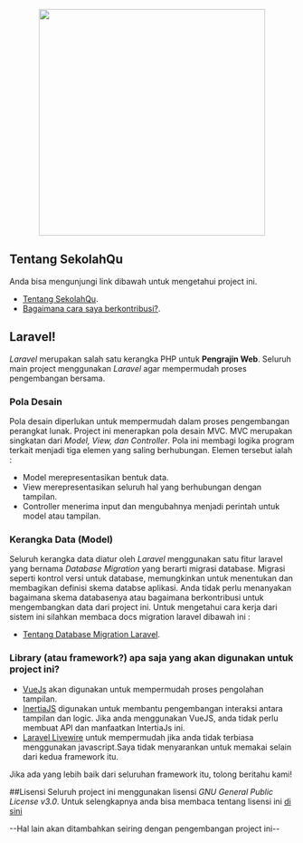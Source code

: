 <p align="center"><a href="https://laravel.com" target="_blank"><img src="https://sekolahqu.herokuapp.com/assets/img/logo.png" width="400"></a></p>



## Tentang SekolahQu

Anda bisa mengunjungi link dibawah untuk mengetahui project ini. 

- [Tentang SekolahQu](https://sekolahqu.github.io).
- [Bagaimana cara saya berkontribusi?](https://sekolahqu.github.io#kontribusi).


## Laravel!

<i>Laravel</i> merupakan salah satu kerangka PHP untuk <b>Pengrajin Web</b>.
Seluruh main project menggunakan <i>Laravel</i> agar mempermudah proses pengembangan bersama. 

### Pola Desain

Pola desain diperlukan untuk mempermudah dalam proses pengembangan perangkat lunak. 
Project ini menerapkan pola desain MVC. MVC merupakan singkatan dari <i>Model, View, dan Controller</i>.
Pola ini membagi logika program terkait menjadi tiga elemen yang saling berhubungan. Elemen tersebut ialah :
- Model merepresentasikan bentuk data.
- View merepresentasikan seluruh hal yang berhubungan dengan tampilan.
- Controller menerima input dan mengubahnya menjadi perintah untuk model atau tampilan.

### Kerangka Data (Model)

Seluruh kerangka data diatur oleh <i>Laravel</i> menggunakan satu fitur laravel yang bernama <i>Database Migration</i>
yang berarti migrasi database. Migrasi seperti kontrol versi untuk database, memungkinkan untuk menentukan dan 
membagikan definisi skema databse aplikasi. Anda tidak perlu menanyakan bagaimana skema databasenya atau bagaimana 
berkontribusi untuk mengembangkan data dari project ini. Untuk mengetahui cara kerja dari sistem ini silahkan membaca 
docs migration laravel dibawah ini :
- [Tentang Database Migration Laravel](https://laravel.com/docs/8.x/migrations).

### Library (atau framework?) apa saja yang akan digunakan untuk project ini?

- [VueJs](https://vuejs.org/) akan digunakan untuk mempermudah proses pengolahan tampilan. 
- [InertiaJS](https://inertiajs.com/)  digunakan untuk membantu pengembangan interaksi antara tampilan dan logic.
  Jika anda menggunakan VueJS, anda tidak perlu membuat API dan manfaatkan IntertiaJs ini. 
- [Laravel Livewire](https://laravel-livewire.com/) untuk mempermudah jika anda tidak terbiasa menggunakan javascript.Saya tidak menyarankan untuk memakai selain dari kedua framework itu.


Jika ada yang lebih baik dari seluruhan framework itu, tolong beritahu kami!

##Lisensi
Seluruh project ini menggunakan lisensi <i>GNU General Public License v3.0</i>. Untuk selengkapnya anda bisa membaca 
tentang lisensi ini [di sini](https://github.com/sekolahQu/sekolahQu/blob/main/LICENSE)

--Hal lain akan ditambahkan seiring dengan pengembangan project ini--

